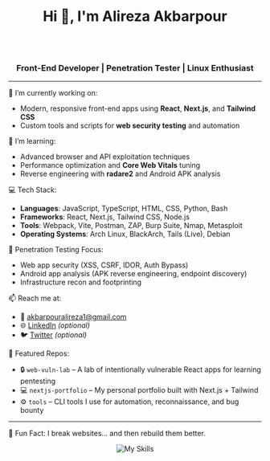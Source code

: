 <h1 align="center">Hi 👋, I'm Alireza Akbarpour</h1>
<br></br>
<h3 align="center">Front-End Developer | Penetration Tester | Linux Enthusiast</h3>

---

🔭 I’m currently working on:
- Modern, responsive front-end apps using **React**, **Next.js**, and **Tailwind CSS**
- Custom tools and scripts for **web security testing** and automation

🌱 I’m learning:
- Advanced browser and API exploitation techniques  
- Performance optimization and **Core Web Vitals** tuning  
- Reverse engineering with **radare2** and Android APK analysis

💻 Tech Stack:
- **Languages**: JavaScript, TypeScript, HTML, CSS, Python, Bash
- **Frameworks**: React, Next.js, Tailwind CSS, Node.js
- **Tools**: Webpack, Vite, Postman, ZAP, Burp Suite, Nmap, Metasploit
- **Operating Systems**: Arch Linux, BlackArch, Tails (Live), Debian

🔐 Penetration Testing Focus:
- Web app security (XSS, CSRF, IDOR, Auth Bypass)
- Android app analysis (APK reverse engineering, endpoint discovery)
- Infrastructure recon and footprinting

📫 Reach me at:
- 📧 akbarpouralireza1@gmail.com
- 🌐 [LinkedIn](https://linkedin.com/in/your-profile) *(optional)*
- 🐦 [Twitter](https://twitter.com/yourhandle) *(optional)*

📂 Featured Repos:
- 🔒 `web-vuln-lab` – A lab of intentionally vulnerable React apps for learning pentesting
- 💻 `nextjs-portfolio` – My personal portfolio built with Next.js + Tailwind
- ⚙️ `tools` – CLI tools I use for automation, reconnaissance, and bug bounty

---

🧠 Fun Fact: I break websites... and then rebuild them better.

<p align="center">
  <img src="https://skillicons.dev/icons?i=js,ts,react,nextjs,tailwind,html,css,linux,bash,python" alt="My Skills" />
</p>
